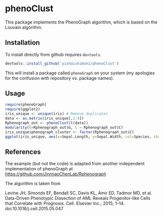 # phenoClust
This package implements the PhenoGraph algorithm, which is based on the Louvain algorithm.

## Installation
To install directly from github requires `devtools`.
```R
devtools::install_github('yishaishimoni/phenoClust')
```

This will install a package called `phenoGraph` on your system (my apologies for the confusion with repository vs. package names).

## Usage
```R
require(phenoGraph)
require(ggplot2)
iris_unique <- unique(iris) # Remove duplicates
data <- as.matrix(iris_unique[,1:4])
Rphenograph_out <- phenoClust(t(data))
modularity(G=Rphenograph_out$G, C = Rphenograph_out$C)
iris_unique$phenograph_cluster <- factor(Rphenograph_out$C)
ggplot(iris_unique, aes(x=Sepal.Length, y=Sepal.Width, col=Species, shape=phenograph_cluster)) + geom_point(size = 3)+theme_bw()
```

## References
The example (but not the code) is adapted from another independent implementation of phenoGraph at https://github.com/JinmiaoChenLab/Rphenograph

The algorithm is taken from 

Levine JH, Simonds EF, Bendall SC, Davis KL, Amir ED, Tadmor MD, et al. Data-Driven Phenotypic Dissection of AML Reveals Progenitor-like Cells that Correlate with Prognosis. Cell. Elsevier Inc.; 2015; 1–14. doi:10.1016/j.cell.2015.05.047

